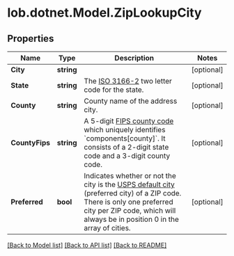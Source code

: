 # lob.dotnet.Model.ZipLookupCity

## Properties

Name | Type | Description | Notes
------------ | ------------- | ------------- | -------------
**City** | **string** |  | [optional] 
**State** | **string** | The [ISO 3166-2](https://en.wikipedia.org/wiki/ISO_3166-2) two letter code for the state.  | [optional] 
**County** | **string** | County name of the address city. | [optional] 
**CountyFips** | **string** | A 5-digit [FIPS county code](https://en.wikipedia.org/wiki/FIPS_county_code) which uniquely identifies &#x60;components[county]&#x60;. It consists of a 2-digit state code and a 3-digit county code.  | [optional] 
**Preferred** | **bool** | Indicates whether or not the city is the [USPS default city](https://en.wikipedia.org/wiki/ZIP_Code#ZIP_Codes_and_previous_zoning_lines) (preferred city) of a ZIP code. There is only one preferred city per ZIP code, which will always be in position 0 in the array of cities.  | [optional] 

[[Back to Model list]](../README.md#documentation-for-models) [[Back to API list]](../README.md#documentation-for-api-endpoints) [[Back to README]](../README.md)

